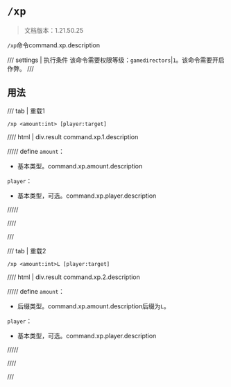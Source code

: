 # `/xp`

> 文档版本：1.21.50.25

`/xp`命令command.xp.description

/// settings | 执行条件
该命令需要权限等级：`gamedirectors`|`1`。该命令需要开启作弊。
///

## 用法

/// tab | 重载1
```mcfunction
/xp <amount:int> [player:target]
```

//// html | div.result
command.xp.1.description

///// define
`amount`：<!-- md:samp int -->

- 基本类型。command.xp.amount.description

`player`：<!-- md:samp target -->

- 基本类型，可选。command.xp.player.description


/////

////

///

/// tab | 重载2
```mcfunction
/xp <amount:int>L [player:target]
```

//// html | div.result
command.xp.2.description

///// define
`amount`：<!-- md:samp l -->

- 后缀类型。command.xp.amount.description后缀为`L`。

`player`：<!-- md:samp target -->

- 基本类型，可选。command.xp.player.description


/////

////

///
